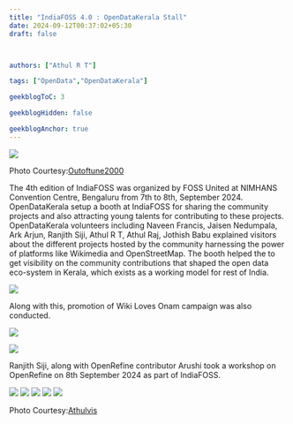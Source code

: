 ```yaml
---
title: "IndiaFOSS 4.0 : OpenDataKerala Stall"
date: 2024-09-12T00:37:02+05:30
draft: false



authors: ["Athul R T"]

tags: ["OpenData","OpenDataKerala"]

geekblogToC: 3

geekblogHidden: false

geekblogAnchor: true
---
```

![](https://upload.wikimedia.org/wikipedia/commons/thumb/9/98/Open_data_kerala_and_Wikimedians_of_Kerala_User_Group_stall_at_India_foss_4.0.jpg/640px-Open_data_kerala_and_Wikimedians_of_Kerala_User_Group_stall_at_India_foss_4.0.jpg)

Photo Courtesy:[Outoftune2000](https://commons.wikimedia.org/wiki/User:Outoftune2000)

The 4th edition of IndiaFOSS was organized by FOSS United at NIMHANS Convention Centre, Bengaluru from 7th to 8th, September 2024. OpenDataKerala setup a booth at IndiaFOSS for sharing the community projects and also attracting young talents for contributing to these projects. OpenDataKerala volunteers including Naveen Francis, Jaisen Nedumpala, Ark Arjun, Ranjith Siji, Athul R T, Athul Raj, Jothish Babu explained visitors about the different projects hosted by the community harnessing the power of platforms like Wikimedia and OpenStreetMap. The booth helped the to get visibility on the community contributions that shaped the open data eco-system in Kerala, which exists as a working model for rest of India. 

![](https://upload.wikimedia.org/wikipedia/commons/thumb/b/b6/OpenDataKerala_Stall_at_IndiaFOSS_4.0_11.jpg/640px-OpenDataKerala_Stall_at_IndiaFOSS_4.0_11.jpg)


Along with this, promotion of Wiki Loves Onam campaign was also conducted.

![](https://upload.wikimedia.org/wikipedia/commons/thumb/d/da/OpenDataKerala_Stall_at_IndiaFOSS_4.0_4.jpg/640px-OpenDataKerala_Stall_at_IndiaFOSS_4.0_4.jpg)

![](https://upload.wikimedia.org/wikipedia/commons/thumb/8/87/OpenDataKerala_Stall_at_IndiaFOSS_4.0_3.jpg/640px-OpenDataKerala_Stall_at_IndiaFOSS_4.0_3.jpg)

Ranjith Siji, along with OpenRefine contributor Arushi took a workshop on OpenRefine on 8th September 2024 as part of IndiaFOSS.

![](https://upload.wikimedia.org/wikipedia/commons/thumb/c/cc/Openrefine_Workshop_at_IndiaFoss_4.0_15.jpg/640px-Openrefine_Workshop_at_IndiaFoss_4.0_15.jpg)
![](https://upload.wikimedia.org/wikipedia/commons/thumb/4/4a/Openrefine_Workshop_at_IndiaFoss_4.0_5.jpg/640px-Openrefine_Workshop_at_IndiaFoss_4.0_5.jpg)
![](https://upload.wikimedia.org/wikipedia/commons/thumb/4/4d/OpenDataKerala_Stall_at_IndiaFOSS_4.0_8.jpg/360px-OpenDataKerala_Stall_at_IndiaFOSS_4.0_8.jpg)
![](https://upload.wikimedia.org/wikipedia/commons/thumb/a/ad/OpenDataKerala_Stall_at_IndiaFOSS_4.0_7.jpg/640px-OpenDataKerala_Stall_at_IndiaFOSS_4.0_7.jpg)
![](https://upload.wikimedia.org/wikipedia/commons/thumb/5/50/OpenDataKerala_Stall_at_IndiaFOSS_4.0_5.jpg/640px-OpenDataKerala_Stall_at_IndiaFOSS_4.0_5.jpg)

Photo Courtesy:[Athulvis](https://commons.wikimedia.org/wiki/User:Athulvis)